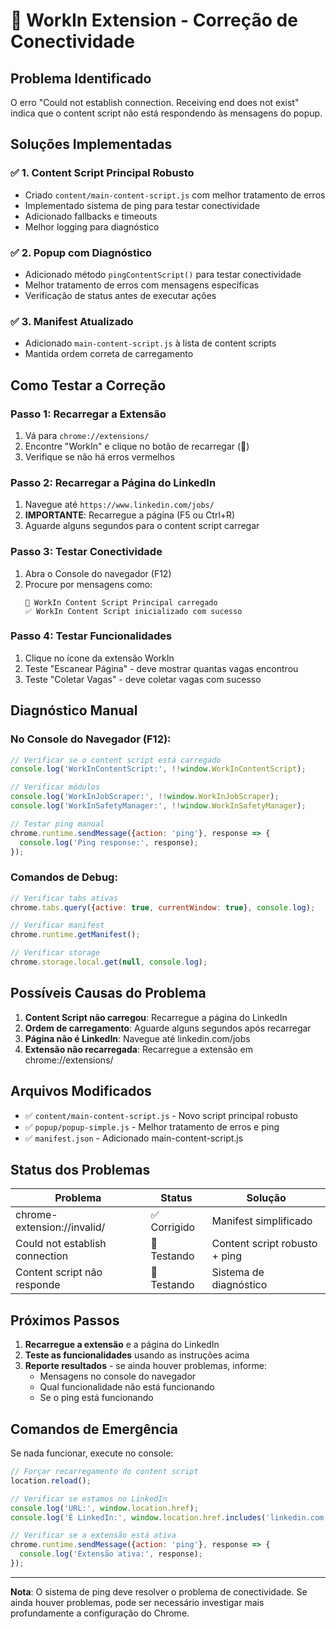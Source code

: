 # 🔧 WorkIn Extension - Correção de Conectividade

## Problema Identificado
O erro "Could not establish connection. Receiving end does not exist" indica que o content script não está respondendo às mensagens do popup.

## Soluções Implementadas

### ✅ **1. Content Script Principal Robusto**
- Criado `content/main-content-script.js` com melhor tratamento de erros
- Implementado sistema de ping para testar conectividade
- Adicionado fallbacks e timeouts
- Melhor logging para diagnóstico

### ✅ **2. Popup com Diagnóstico**
- Adicionado método `pingContentScript()` para testar conectividade
- Melhor tratamento de erros com mensagens específicas
- Verificação de status antes de executar ações

### ✅ **3. Manifest Atualizado**
- Adicionado `main-content-script.js` à lista de content scripts
- Mantida ordem correta de carregamento

## Como Testar a Correção

### Passo 1: Recarregar a Extensão
1. Vá para `chrome://extensions/`
2. Encontre "WorkIn" e clique no botão de recarregar (🔄)
3. Verifique se não há erros vermelhos

### Passo 2: Recarregar a Página do LinkedIn
1. Navegue até `https://www.linkedin.com/jobs/`
2. **IMPORTANTE**: Recarregue a página (F5 ou Ctrl+R)
3. Aguarde alguns segundos para o content script carregar

### Passo 3: Testar Conectividade
1. Abra o Console do navegador (F12)
2. Procure por mensagens como:
   ```
   🔧 WorkIn Content Script Principal carregado
   ✅ WorkIn Content Script inicializado com sucesso
   ```

### Passo 4: Testar Funcionalidades
1. Clique no ícone da extensão WorkIn
2. Teste "Escanear Página" - deve mostrar quantas vagas encontrou
3. Teste "Coletar Vagas" - deve coletar vagas com sucesso

## Diagnóstico Manual

### No Console do Navegador (F12):
```javascript
// Verificar se o content script está carregado
console.log('WorkInContentScript:', !!window.WorkInContentScript);

// Verificar módulos
console.log('WorkInJobScraper:', !!window.WorkInJobScraper);
console.log('WorkInSafetyManager:', !!window.WorkInSafetyManager);

// Testar ping manual
chrome.runtime.sendMessage({action: 'ping'}, response => {
  console.log('Ping response:', response);
});
```

### Comandos de Debug:
```javascript
// Verificar tabs ativas
chrome.tabs.query({active: true, currentWindow: true}, console.log);

// Verificar manifest
chrome.runtime.getManifest();

// Verificar storage
chrome.storage.local.get(null, console.log);
```

## Possíveis Causas do Problema

1. **Content Script não carregou**: Recarregue a página do LinkedIn
2. **Ordem de carregamento**: Aguarde alguns segundos após recarregar
3. **Página não é LinkedIn**: Navegue até linkedin.com/jobs
4. **Extensão não recarregada**: Recarregue a extensão em chrome://extensions/

## Arquivos Modificados

- ✅ `content/main-content-script.js` - Novo script principal robusto
- ✅ `popup/popup-simple.js` - Melhor tratamento de erros e ping
- ✅ `manifest.json` - Adicionado main-content-script.js

## Status dos Problemas

| Problema | Status | Solução |
|----------|--------|---------|
| chrome-extension://invalid/ | ✅ Corrigido | Manifest simplificado |
| Could not establish connection | 🔧 Testando | Content script robusto + ping |
| Content script não responde | 🔧 Testando | Sistema de diagnóstico |

## Próximos Passos

1. **Recarregue a extensão** e a página do LinkedIn
2. **Teste as funcionalidades** usando as instruções acima
3. **Reporte resultados** - se ainda houver problemas, informe:
   - Mensagens no console do navegador
   - Qual funcionalidade não está funcionando
   - Se o ping está funcionando

## Comandos de Emergência

Se nada funcionar, execute no console:

```javascript
// Forçar recarregamento do content script
location.reload();

// Verificar se estamos no LinkedIn
console.log('URL:', window.location.href);
console.log('É LinkedIn:', window.location.href.includes('linkedin.com'));

// Verificar se a extensão está ativa
chrome.runtime.sendMessage({action: 'ping'}, response => {
  console.log('Extensão ativa:', response);
});
```

---

**Nota**: O sistema de ping deve resolver o problema de conectividade. Se ainda houver problemas, pode ser necessário investigar mais profundamente a configuração do Chrome.

